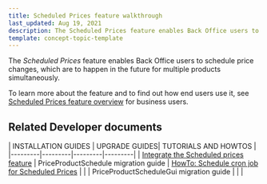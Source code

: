 ```yaml
---
title: Scheduled Prices feature walkthrough
last_updated: Aug 19, 2021
description: The Scheduled Prices feature enables Back Office users to schedule price changes, which are to happen in the future for multiple products simultaneously
template: concept-topic-template
---
```


The _Scheduled Prices_ feature enables Back Office users to schedule price changes, which are to happen in the future for multiple products simultaneously.


To learn more about the feature and to find out how end users use it, see [Scheduled Prices feature overview](/docs/scos/user/features/{{page.version}}/scheduled-prices-feature-overview.html) for business users.


## Related Developer documents

| INSTALLATION GUIDES | UPGRADE GUIDES| TUTORIALS AND HOWTOS |
|---------|---------|---------|---------|
| [Integrate the Scheduled prices feature](/docs/scos/dev/feature-integration-guides/{{page.version}}/scheduled-prices-feature-integration.html) | PriceProductSchedule migration guide  | [HowTo: Schedule cron job for Scheduled Prices](/docs/pbc/all/price-management/{{site.version}}/base-shop/tutorials-and-howtos/howto-schedule-cron-job-for-scheduled-prices.html)  |
|   | PriceProductScheduleGui migration guide  |   |   |
